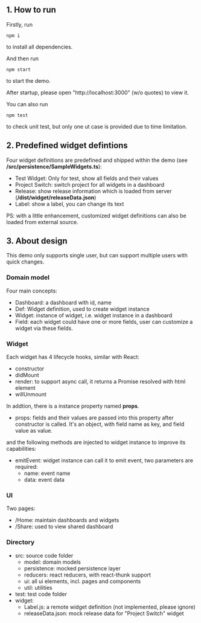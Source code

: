 ## 1. How to run

Firstly, run

`npm i`

to install all dependencies.



And then run

`npm start`

to start the demo. 



After startup, please open "http://localhost:3000" (w/o quotes) to view it.



You can also run

`npm test`

to check unit test, but only one ut case is provided due to time limitation.



## 2. Predefined widget defintions

Four widget definitions are predefined and shipped within the demo (see **/src/persistence/SampleWidgets.ts**):

- Test Widget: Only for test, show all fields and their values
- Project Switch: switch project for all widgets in a dashboard
- Release: show release information which is loaded from server (**/dist/widget/releaseData.json**)
- Label: show a label, you can change its text

PS: with a little  enhancement, customized widget definitions can also be loaded from external source.



## 3. About design

This demo only supports single user, but can  support multiple users with quick changes.

### Domain model

Four main concepts:

- Dashboard: a dashboard with id, name
- Def: Widget definition, used to create widget instance
- Widget: instance of widget, i.e. widget instance in a dashboard
- Field: each widget could have one or more fields, user can customize a widget via these fields.

### Widget

Each widget has 4 lifecycle hooks, similar with React:

- constructor
- didMount
- render: to support async call, it returns a Promise resolved with html element
- willUnmount

In addtion, there is a instance property named **props**.

- props: fields and their values are passed into this property after constructor is called. It's an object, with field name as key, and field value as value.

and the following methods are injected to widget instance to improve its capabilities:

- emitEvent: widget instance can call it to emit event, two parameters are required:
  - name: event name
  - data: event data

### UI

Two pages:

- /Home: maintain dashboards and widgets
- /Share: used to view shared dashboard

### Directory

- src: source code folder
  - model: domain models
  - persistence: mocked persistence layer
  - reducers: react reducers, with react-thunk support
  - ui: all ui elements, incl. pages and components
  - util: utilities
- test: test code folder
- widget: 
  - Label.js: a remote widget definition (not implemented, please ignore)
  - releaseData.json: mock release data for "Project Switch" widget
